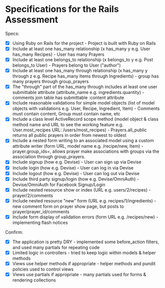# Specifications for the Rails Assessment

Specs:
- [x] Using Ruby on Rails for the project - Project is built with Ruby on Rails
- [x] Include at least one has_many relationship (x has_many y e.g. User has_many Recipes) - User has many Prayers
- [x] Include at least one belongs_to relationship (x belongs_to y e.g. Post belongs_to User) - Prayers belong to User ("author")
- [x] Include at least one has_many through relationship (x has_many y through z e.g. Recipe has_many Items through Ingredients) - group has many prayers through group_prayers
- [x] The "through" part of the has_many through includes at least one user submittable attribute (attribute_name e.g. ingredients.quantity) - comments join table has submittable :content attribute
- [x] Include reasonable validations for simple model objects (list of model objects with validations e.g. User, Recipe, Ingredient, Item) - Comments must contain content, Group must contain name, etc
- [x] Include a class level ActiveRecord scope method (model object & class method name and URL to see the working feature e.g. User.most_recipes URL: /users/most_recipes) - Prayers.all_public returns all public prayers in order from newest to oldest
- [x] Include a nested form writing to an associated model using a custom attribute writer (form URL, model name e.g. /recipe/new, Item) - prayer.group_ids=, allows prayer make associations with groups via the association through group_prayers.
- [x] Include signup (how e.g. Devise) - User can sign up via Devise
- [x] Include login (how e.g. Devise) - User can log in via Devise
- [x] Include logout (how e.g. Devise) - User can log out via Devise
- [x] Include third party signup/login (how e.g. Devise/OmniAuth) - Devise/OmniAuth for Facebook Signup/Login
- [x] Include nested resource show or index (URL e.g. users/2/recipes) - prayer/2/comments
- [x] Include nested resource "new" form (URL e.g. recipes/1/ingredients) - new comment form on prayer show page, but posts to prayer/prayer_id/comments
- [x] Include form display of validation errors (form URL e.g. /recipes/new) - implementing flash notices

Confirm:
- [x] The application is pretty DRY - implemented some before_action filters, and used many partials for repeating code
- [x] Limited logic in controllers - tried to keep logic within models & helper methods
- [x] Views use helper methods if appropriate - helper methods and pundit policies used to control views
- [x] Views use partials if appropriate - many partials used for forms & rendering collections
